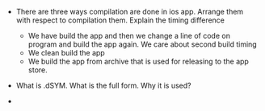 * There are three ways compilation are done in ios app. Arrange them with respect to compilation them. Explain the timing difference
	* We have build the app and then we change a line of code on program and build the app again. We care about second build timing
	* We clean build the app
	* We build the app from archive that is used for releasing to the app store.
	
* What is .dSYM. What is the full form. Why it is used?

* 